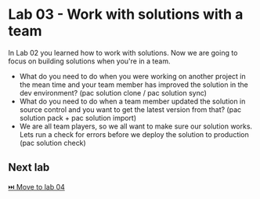 # Lab 03 - Work with solutions with a team

In Lab 02 you learned how to work with solutions. Now we are going to focus on building solutions when you're in a team.

* What do you need to do when you were working on another project in the mean time and your team member has improved the solution in the dev environment? 
(pac solution clone / pac solution sync)
* What do you need to do when a team member updated the solution in source control and you want to get the latest version from that? (pac solution pack + pac solution import)
* We are all team players, so we all want to make sure our solution works. Lets run a check for errors before we deploy the solution to production (pac solution check)

## Next lab

[⏭️ Move to lab 04](../lab-04/readme.md)
